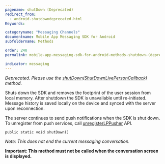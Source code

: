 ```yaml
---
pagename: shutDown (Deprecated)
redirect_from:
  - android-shutdowndeprecated.html
Keywords:

categoryname: "Messaging Channels"
documentname: Mobile App Messaging SDK for Android
subfoldername: Methods

order: 240
permalink: mobile-app-messaging-sdk-for-android-methods-shutdown-(deprecated).html

indicator: messaging
---
```


*Deprecated. Please use the [shutDown(ShutDownLivePersonCallback)](android-shutdown.html) method.*

Shuts down the SDK and removes the footprint of the user session from local memory. After shutdown the SDK is unavailable until re-initiated. Message history is saved locally on the device and synced with the server upon reconnection.

The server continues to send push notifications when the SDK is shut down. To unregister from push services, call [unregisterLPPusher](android-unregisterlppusher.html) API.

`public static void shutDown()`

*Note: This does not end the current messaging conversation.*

**Important: This method must not be called when the conversation screen is displayed.**